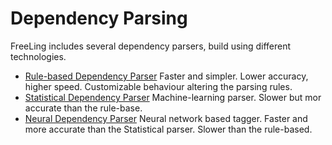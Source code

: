 
# Dependency Parsing

FreeLing includes several dependency parsers, build using different technologies.

* [Rule-based Dependency Parser](dep_txala.md)
  Faster and simpler. Lower accuracy, higher speed. Customizable behaviour altering the parsing rules.
* [Statistical Dependency Parser](dep_treeler.md) 
  Machine-learning parser. Slower but mor accurate than the rule-base.
* [Neural Dependency Parser](dep_lstm.md) 
  Neural network based tagger. Faster and more accurate than the Statistical parser. Slower than the rule-based.
